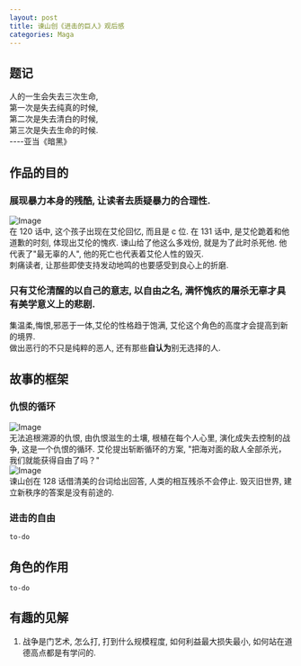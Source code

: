 ```yaml
---    
layout: post    
title: 谏山创《进击的巨人》观后感    
categories: Maga    
---    
```

  
## 题记    
人的一生会失去三次生命,    
第一次是失去纯真的时候,    
第二次是失去清白的时候,    
第三次是失去生命的时候.    
----亚当《暗黑》    
  
## 作品的目的    
### 展现暴力本身的残酷, 让读者去质疑暴力的合理性.    
![Image](https://s3.jpg.cm/2020/08/15/uPlQE.png)  
在 120 话中, 这个孩子出现在艾伦回忆, 而且是 c 位. 在 131 话中, 是艾伦跪着和他道歉的时刻, 体现出艾伦的愧疚. 谏山给了他这么多戏份, 就是为了此时杀死他. 他代表了"最无辜的人", 他的死亡也代表着艾伦人性的毁灭.    
刺痛读者, 让那些即使支持发动地鸣的也要感受到良心上的折磨.    
### 只有艾伦清醒的以自己的意志, 以自由之名, 满怀愧疚的屠杀无辜才具有美学意义上的悲剧.    
集温柔,悔恨,邪恶于一体,艾伦的性格趋于饱满, 艾伦这个角色的高度才会提高到新的境界.    
做出恶行的不只是纯粹的恶人, 还有那些**自认为**别无选择的人.    
  
## 故事的框架    
### 仇恨的循环    
![Image](https://s3.jpg.cm/2020/08/15/uPQm6.png)  
无法追根溯源的仇恨, 由仇恨滋生的土壤, 根植在每个人心里, 演化成失去控制的战争, 这是一个仇恨的循环. 艾伦提出斩断循环的方案, "把海对面的敌人全部杀光，我们就能获得自由了吗？"    
![Image](https://s3.jpg.cm/2020/08/15/uPd9T.png)  
谏山创在 128 话借清美的台词给出回答, 人类的相互残杀不会停止. 毁灭旧世界, 建立新秩序的答案是没有前途的.    
### 进击的自由    
`to-do`    
## 角色的作用  
`to-do`    
## 有趣的见解  
1. 战争是门艺术, 怎么打, 打到什么规模程度, 如何利益最大损失最小, 如何站在道德高点都是有学问的.    

